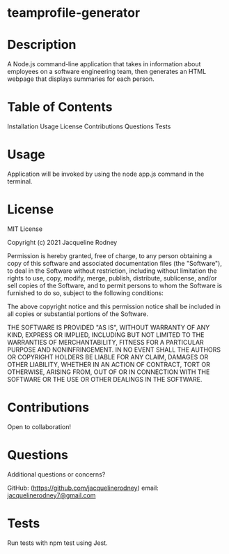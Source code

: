 # teamprofile-generator

# Description
 A Node.js command-line application that takes in information about employees on a software engineering team, then generates an HTML webpage that displays summaries for each person.

# Table of Contents
Installation
Usage 
License
Contributions
Questions
Tests

# Usage
Application will be invoked by using the node app.js command in the terminal.

# License
MIT License

Copyright (c) 2021 Jacqueline Rodney

Permission is hereby granted, free of charge, to any person obtaining a copy
of this software and associated documentation files (the "Software"), to deal
in the Software without restriction, including without limitation the rights
to use, copy, modify, merge, publish, distribute, sublicense, and/or sell
copies of the Software, and to permit persons to whom the Software is
furnished to do so, subject to the following conditions:

The above copyright notice and this permission notice shall be included in all
copies or substantial portions of the Software.

THE SOFTWARE IS PROVIDED "AS IS", WITHOUT WARRANTY OF ANY KIND, EXPRESS OR
IMPLIED, INCLUDING BUT NOT LIMITED TO THE WARRANTIES OF MERCHANTABILITY,
FITNESS FOR A PARTICULAR PURPOSE AND NONINFRINGEMENT. IN NO EVENT SHALL THE
AUTHORS OR COPYRIGHT HOLDERS BE LIABLE FOR ANY CLAIM, DAMAGES OR OTHER
LIABILITY, WHETHER IN AN ACTION OF CONTRACT, TORT OR OTHERWISE, ARISING FROM,
OUT OF OR IN CONNECTION WITH THE SOFTWARE OR THE USE OR OTHER DEALINGS IN THE
SOFTWARE.

# Contributions
Open to collaboration!

# Questions
Additional questions or concerns?

GitHub: (https://github.com/jacquelinerodney) email: jacquelinerodney7@gmail.com

# Tests
Run tests with npm test using Jest.

